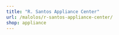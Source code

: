 ```yaml
---
title: "R. Santos Appliance Center"
url: /malolos/r-santos-appliance-center/
shop: appliance
---
```

